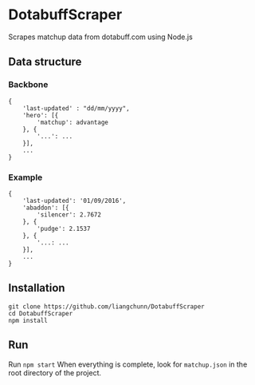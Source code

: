 # DotabuffScraper
Scrapes matchup data from dotabuff.com using Node.js

## Data structure
### Backbone
```
{
    'last-updated' : "dd/mm/yyyy",
    'hero': [{
        'matchup': advantage
    }, {
        '...': ...
    }],
    ...
}
```

### Example
```
{
    'last-updated': '01/09/2016',
    'abaddon': [{
        'silencer': 2.7672
    }, {
        'pudge': 2.1537
    }, {
        '...: ...
    }],
    ...
}
```

## Installation
```
git clone https://github.com/liangchunn/DotabuffScraper
cd DotabuffScraper
npm install
```

## Run
Run `npm start`
When everything is complete, look for `matchup.json` in the root directory of the project.
